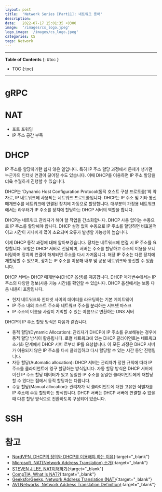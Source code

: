 ```yaml
---
layout: post
title:  'Network Series [Part11]: 네트워크 용어'
description: 
date:   2022-07-17 15:01:35 +0300
image:  '/images/cs_logo.jpeg'
logo_image: '/images/cs_logo.jpeg'
categories: CS
tags: Network
---
```


---
**Table of Contents**
{: #toc }
*  TOC
{:toc}
---

# gRPC
# NAT
- 포트 포워딩
- IP 주소 공간 부족
# DHCP

IP 주소를 할당하기란 쉽지 않은 일입니다. 특히 IP 주소 할당 과정에서 문제가 생기면 누군가의 인터넷 연결이 끊어질 수도 있습니다. 이때 DHCP를 이용하면 IP 주소 할당을 더욱 수월하게 진행할 수 있습니다.  

DHCP는 ‘Dynamic Host Configuration Protocol(동적 호스트 구성 프로토콜)’의 약자로, IP 네트워크에 사용되는 네트워크 프로토콜입니다. DHCP는 IP 주소 및 기타 통신 매개변수를 네트워크에 연결된 장치에 자동으로 할당합니다. 대부분의 가정용 네트워크에서는 라우터가 IP 주소를 장치에 할당하는 DHCP 서버의 역할을 합니다.  

DHCP는 네트워크 관리자가 해야 할 작업을 간소화합니다. DHCP 사용 없이는 수동으로 IP 주소를 할당해야 합니다. DHCP 설정 없이 수동으로 IP 주소를 할당하면 비효울적이고 시간이 지나치게 많이 소요되며 오류가 발생할 가능성이 높습니다.  

이제 DHCP 동작 과정에 대해 알아보겠습니다. 장치는 네트워크에 연결 시 IP 주소를 요청합니다. 요청은 DHCP 서버로 전달되며, 서버는 주소를 할당하고 주소의 이용을 모니터링하며 장치의 연결이 해제되면 주소를 다시 가져옵니다. 해당 IP 주소는 다른 장치에 재할당할 수 있으며, 장치는 IP 주소를 이용해 내부 및 공용 네트워크와 통신할 수 있습니다.  

DHCP 서버는 DHCP 매개변수(DHCP 옵션)를 제공합니다. DHCP 매개변수에서는 IP 주소의 다양한 정보(사용 가능 시간)를 확인할 수 있습니다. DHCP 옵션에서는 보통 다음 내용이 포함됩니다.  

- 현지 네트워크와 인터넷 사이의 데이터를 라우팅하는 기본 게이트웨이
- IP 주소 내의 호스트 주소와 네트워크 주소를 분리하는 서브넷 마스크
- IP 주소의 이름을 사람이 기억할 수 있는 이름으로 변환하는 DNS 서버


DHCP의 IP 주소 할당 방식은 다음과 같습니다.  

- 동적 할당(Dynamic Allocation): 관리자가 DHCP에 IP 주소를 유보해놓는 경우에 동적 할당 방식이 활용됩니다. 로컬 네트워크에 있는 DHCP 클라이언트는 네트워크 초기화 단계에서 DHCP 서버 로부터 IP를 요청합니다. 이 모든 과정은 DHCP 서버가 이용되지 않은 IP 주소를 다시 클레임하고 다시 할당할 수 있는 시간 동안 진행됩니다.
- 자동 할당(Automatic allocation): DHCP 서버는 관리자가 정한 규칙에 따라 IP 주소를 클라이언트에 영구 할당하는 방식입니다. 자동 할당 방식은 DHCP 서버에 이전 IP 주소 할당 데이터가 있고 동일한 IP 주소를 동일한 클라이언트에게 재할당할 수 있다는 점에서 동적 할당과는 다릅니다.
- 수동 할당(Manual allocation): 관리자가 각 클라이언트에 대한 고유한 식별자를 IP 주소에 수동 할당하는 방식입니다. DHCP 서버는 DHCP 서버에 연결할 수 없을 때 다른 할당 방식으로 전환하도록 구성되어 있습니다.

# SSH

# 참고

- [NordVPN, DHCP의 정의와 DHCP를 이용해야 하는 이유](https://nordvpn.com/ko/blog/what-is-dhcp/){:target="_blank"}
- [Microsoft, NAT(Network Address Translation) 소개](https://docs.microsoft.com/ko-kr/azure/rtos/netx-duo/netx-duo-nat/chapter1){:target="_blank"}
- [STEVEN J.LEE, NAT이해하기](https://www.stevenjlee.net/2020/07/11/%EC%9D%B4%ED%95%B4%ED%95%98%EA%B8%B0-nat-network-address-translation-%EB%84%A4%ED%8A%B8%EC%9B%8C%ED%81%AC-%EC%A3%BC%EC%86%8C-%EB%B3%80%ED%99%98/){:target="_blank"}
- [CompTIA, What Is NAT?](https://www.comptia.org/content/guides/what-is-network-address-translation){:target="_blank"}
- [GeeksforGeeks, Network Address Translation (NAT)](https://www.geeksforgeeks.org/network-address-translation-nat/){:target="_blank"}
- [AVI Networks, Network Address Translation Definition](https://avinetworks.com/glossary/network-address-translation/){:target="_blank"}
